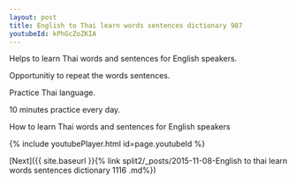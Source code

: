 ```yaml
---
layout: post
title: English to Thai learn words sentences dictionary 987 
youtubeId: kPhGcZoZKIA
---
```

 
 
Helps to learn Thai words and sentences for English speakers.

Opportunitiy to repeat the words sentences. 

Practice Thai language. 
 
10 minutes practice every day. 
 
How to learn Thai words and sentences for English speakers 
 
{% include youtubePlayer.html id=page.youtubeId %}
 
 
[Next]({{ site.baseurl }}{% link  split2/_posts/2015-11-08-English to thai learn words sentences dictionary 1116 .md%})
 

